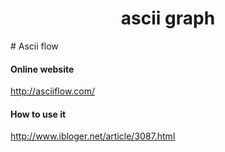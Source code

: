<h1 align="center">ascii graph</h1>
# Ascii flow

#### Online website

http://asciiflow.com/



#### How to use it

http://www.ibloger.net/article/3087.html